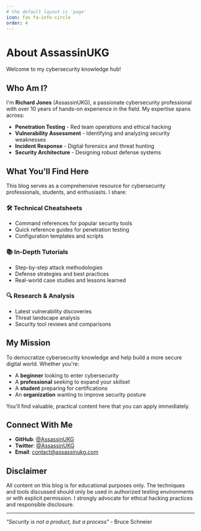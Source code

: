 ```yaml
---
# the default layout is 'page'
icon: fas fa-info-circle
order: 4
---
```


# About AssassinUKG

Welcome to my cybersecurity knowledge hub! 

## Who Am I?

I'm **Richard Jones** (AssassinUKG), a passionate cybersecurity professional with over 10 years of hands-on experience in the field. My expertise spans across:

- **Penetration Testing** - Red team operations and ethical hacking
- **Vulnerability Assessment** - Identifying and analyzing security weaknesses  
- **Incident Response** - Digital forensics and threat hunting
- **Security Architecture** - Designing robust defense systems

## What You'll Find Here

This blog serves as a comprehensive resource for cybersecurity professionals, students, and enthusiasts. I share:

### 🛠️ **Technical Cheatsheets**
- Command references for popular security tools
- Quick reference guides for penetration testing
- Configuration templates and scripts

### 📚 **In-Depth Tutorials** 
- Step-by-step attack methodologies
- Defense strategies and best practices
- Real-world case studies and lessons learned

### 🔍 **Research & Analysis**
- Latest vulnerability discoveries
- Threat landscape analysis
- Security tool reviews and comparisons

## My Mission

To democratize cybersecurity knowledge and help build a more secure digital world. Whether you're:

- A **beginner** looking to enter cybersecurity
- A **professional** seeking to expand your skillset
- A **student** preparing for certifications
- An **organization** wanting to improve security posture

You'll find valuable, practical content here that you can apply immediately.

## Connect With Me

- **GitHub**: [@AssassinUKG](https://github.com/AssassinUKG)
- **Twitter**: [@AssassinUKG](https://twitter.com/AssassinUKG)
- **Email**: contact@assassinukg.com

## Disclaimer

All content on this blog is for educational purposes only. The techniques and tools discussed should only be used in authorized testing environments or with explicit permission. I strongly advocate for ethical hacking practices and responsible disclosure.

---

*"Security is not a product, but a process"* - Bruce Schneier




